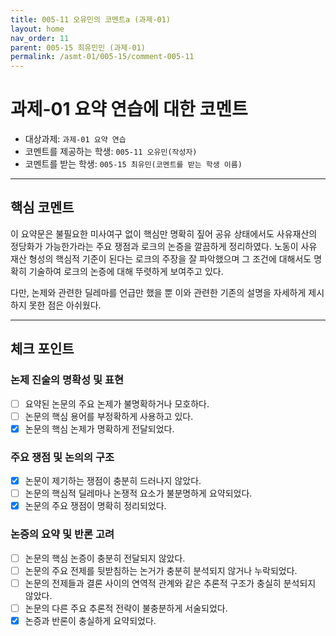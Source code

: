 ```yaml
---
title: 005-11 오유민의 코멘트a (과제-01) 
layout: home
nav_order: 11
parent: 005-15 최유민민 (과제-01)
permalink: /asmt-01/005-15/comment-005-11
---
```


# 과제-01 요약 연습에 대한 코멘트

- 대상과제: `과제-01 요약 연습`
- 코멘트를 제공하는 학생: `005-11 오유민(작성자)` 
- 코멘트를 받는 학생: `005-15 최유민(코멘트를 받는 학생 이름)` 

---

## 핵심 코멘트

이 요약문은 불필요한 미사여구 없이 핵심만 명확히 짚어 공유 상태에서도 사유재산의 정당화가 가능한가라는 주요 쟁점과 로크의 논증을 깔끔하게 정리하였다. 노동이 사유 재산 형성의 핵심적 기준이 된다는 로크의 주장을 잘 파악했으며 그 조건에 대해서도 명확히 기술하여 로크의 논증에 대해 뚜렷하게 보여주고 있다.

다만, 논제와 관련한 딜레마를 언급만 했을 뿐 이와 관련한 기존의 설명을 자세하게 제시하지 못한 점은 아쉬웠다.

---

## 체크 포인트

### 논제 진술의 명확성 및 표현  
- [ ] 요약된 논문의 주요 논제가 불명확하거나 모호하다.  
- [ ] 논문의 핵심 용어를 부정확하게 사용하고 있다.  
- [x] 논문의 핵심 논제가 명확하게 전달되었다.  

### 주요 쟁점 및 논의의 구조  
- [x] 논문이 제기하는 쟁점이 충분히 드러나지 않았다.  
- [ ] 논문의 핵심적 딜레마나 논쟁적 요소가 불분명하게 요약되었다.  
- [x] 논문의 주요 쟁점이 명확히 정리되었다.  

### 논증의 요약 및 반론 고려  
- [ ] 논문의 핵심 논증이 충분히 전달되지 않았다.  
- [ ] 논문의 주요 전제를 뒷받침하는 논거가 충분히 분석되지 않거나 누락되었다.  
- [ ] 논문의 전제들과 결론 사이의 연역적 관계와 같은 추론적 구조가 충실히 분석되지 않았다.  
- [ ] 논문의 다른 주요 추론적 전략이 불충분하게 서술되었다.
- [x] 논증과 반론이 충실하게 요약되었다. 